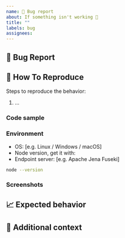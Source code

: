 ```yaml
---
name: 🐛 Bug report
about: If something isn't working 🔧
title: ""
labels: bug
assignees:
---
```


## 🐛 Bug Report

<!-- A clear and concise description of what the bug is. -->

## 🔬 How To Reproduce

Steps to reproduce the behavior:

1. ...

### Code sample

<!-- If applicable, attach a minimal code sample to reproduce the decried issue. -->

### Environment

- OS: [e.g. Linux / Windows / macOS]
- Node version, get it with:
- Endpoint server: [e.g. Apache Jena Fuseki]

```bash
node --version
```

### Screenshots

<!-- If applicable, add screenshots to help explain your problem. -->

## 📈 Expected behavior

<!-- A clear and concise description of what you expected to happen. -->

## 📎 Additional context

<!-- Add any other context about the problem here. -->
